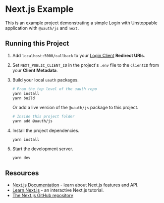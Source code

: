 # Next.js Example

This is an example project demonstrating a simple Login with Unstoppable application with `@uauth/js` and `next`.

## Running this Project

1. Add `localhost:5000/callback` to your [Login Client](https://dashboard.auth.unstoppabledomains.com/) **Redirect URIs**.

2. Set `NEXT_PUBLIC_CLIENT_ID` in the project's `.env` file to the `clientID` from your **Client Metadata**.

3. Build your local `uauth` packages.
    ```sh
    # From the top level of the uauth repo
    yarn install
    yarn build
    ```    
    Or add a live version of the `@uauth/js` package to this project.
    ```sh
    # Inside this project folder
    yarn add @uauth/js
    ```
    
4. Install the project dependencies.
    ```shell
    yarn install
    ```

5. Start the development server.
    ```shell
    yarn dev
    ```

## Resources

- [Next.js Documentation](https://nextjs.org/docs) - learn about Next.js features and API.
- [Learn Next.js](https://nextjs.org/learn) - an interactive Next.js tutorial.
- [The Next.js GitHub repository](https://github.com/vercel/next.js/)
